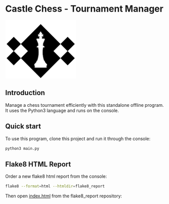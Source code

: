 # Castle Chess - Tournament Manager
  <img alt="castle chess logo" src="img/CastleChessLogo.png" width="224px"/><br/>

## Introduction
Manage a chess tournament efficiently with this standalone offline program. It uses the Python3 language and runs on the console.

## Quick start
To use this program, clone this project and run it through the console:
```bash
python3 main.py
```

## Flake8 HTML Report
Order a new flake8 html report from the console:
```bash
flake8 --format=html --htmldir=flake8_report
```
Then open <a href="/flake8_report/index.html">index.html</a> from the flake8_report repository:
